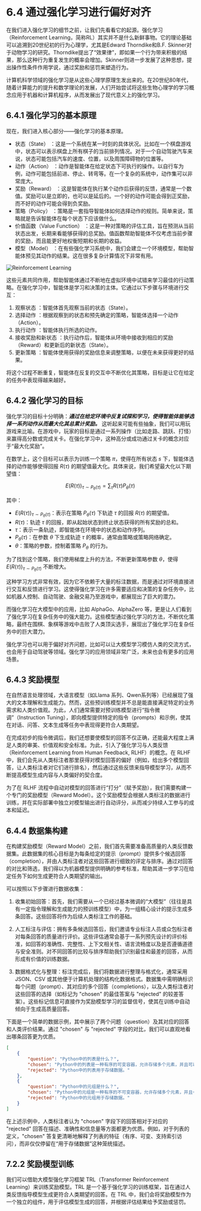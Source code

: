 # 6.4 通过强化学习进行偏好对齐

在我们进入强化学习的细节之前，让我们先看看它的起源。强化学习（Reinforcement Learning，简称RL）其实并不是什么新鲜事物。它的理论基础可以追溯到20世纪初的行为心理学，尤其是Edward Thorndike和B.F. Skinner对于动物学习的研究。Thorndike提出了“效果律”，即如果一个行为带来积极的结果，那么这种行为重复发生的概率会增加。Skinner则进一步发展了这种思想，提出操作性条件作用学说，通过奖励和惩罚来塑造行为。

计算机科学领域的强化学习是从这些心理学原理生发出来的。在20世纪80年代，随着计算能力的提升和数学理论的发展，人们开始尝试将这些生物心理学的学习概念应用于机器和计算机程序，从而发展出了现代意义上的强化学习。

## 6.4.1 强化学习的基本原理

现在，我们进入核心部分——强化学习的基本原理。

- 状态（State） ：这是一个系统在某一时刻的具体状况。比如在一个棋盘游戏中，状态可以表示棋盘上所有棋子的当前排列情况。对于一个自动驾驶汽车来说，状态可能包括汽车的速度、位置，以及周围障碍物的位置等。
- 动作（Action） ：动作是智能体在给定状态下可执行的操作。以自行车为例，动作可能包括前进、停止、转弯等。在一个复杂的系统中，动作集可以非常庞大。
- 奖励（Reward） ：这是智能体在执行某个动作后获得的反馈，通常是一个数值。奖励可以是立即的，也可以是延后的。一个好的动作可能会得到正奖励，而不好的动作可能会得到负奖励。
- 策略（Policy） ：策略是一套指导智能体如何选择动作的规则。简单来说，策略就是告诉智能体在每个状态下应该做什么。
- 价值函数（Value Function） ：这是一种对策略的评估工具，旨在预测从当前状态出发，长期来看能够获得的总奖励。值函数帮助智能体不仅考虑当前步骤的奖励，而且能更好地权衡短期和长期的收益。
- 模型（Model） ：在有些强化学习系统中，我们会建立一个环境模型，帮助智能体预见其动作的结果。这在很多复杂计算情况下非常有用。

![Reinforcement Learning](./images/7.1-1.png)

这些元素共同作用，帮助智能体通过不断地在虚拟环境中试错来学习最佳的行动策略。在强化学习中，智能体是学习和决策的主体。它通过以下步骤与环境进行交互：

1. 观察状态 ：智能体首先观察当前的状态（State）。
2. 选择动作 ：根据观察到的状态和预先确定的策略，智能体选择一个动作（Action）。
3. 执行动作 ：智能体执行所选的动作。
4. 接收奖励和新状态 ：执行动作后，智能体从环境中接收到相应的奖励（Reward）和更新后的新状态（State）。
5. 更新策略 ：智能体使用获得的奖励信息来调整策略，以便在未来获得更好的结果。

将这个过程不断重复，智能体在反复的交互中不断优化其策略，目标是让它在给定的任务中表现得越来越好。

## 6.4.2 强化学习的目标

强化学习的目标十分明确：***通过在给定环境中反复试探和学习，使得智能体能够选择一系列动作从而最大化其总累计奖励。*** 这听起来可能有些抽象，我们可以用玩游戏来比喻。在游戏中，玩家的目标是通过一系列操作（比如走路、跳跃、打怪）来赢得高分数或完成关卡。在强化学习中，这种高分或成功通过关卡的概念对应于“最大化奖励”。

在数学上，这个目标可以表示为训练一个策略 $\pi$，使得在所有状态 $s$ 下，智能体选择的动作能够使得回报 $R(\tau)$ 的期望值最大化。具体来说，我们希望最大化以下期望值：

$$
E(R(\tau))_{\tau \sim P_{\theta}(\tau)} = \sum_{\tau} R(\tau) P_{\theta}(\tau)
$$

其中：
- $E(R(\tau))_{\tau \sim P_{\theta}(\tau)}$：表示在策略 $P_{\theta}(\tau)$ 下轨迹 $\tau$ 的回报 $R(\tau)$ 的期望值。
- $R(\tau)$：轨迹 $\tau$ 的回报，即从起始状态到终止状态获得的所有奖励的总和。
- $\tau$：表示一条轨迹，即智能体在环境中的状态和动作序列。
- $P_{\theta}(\tau)$：在参数 $\theta$ 下生成轨迹 $\tau$ 的概率，通常由策略或策略网络确定。
- $\theta$：策略的参数，控制着策略 $P_{\theta}$ 的行为。

为了找到这个策略，我们使用梯度上升的方法，不断更新策略参数 $\theta$，使得 $E(R(\tau))_{\tau \sim P_{\theta}(\tau)}$ 不断增大。

这种学习方式非常有效，因为它不依赖于大量的标注数据，而是通过对环境直接进行交互和反馈进行学习。这使得强化学习在许多需要适应和决策的复杂任务中，比如机器人控制、自动驾驶、金融交易乃至游戏中，都展现出了巨大的潜力。

而强化学习在大模型中的应用，比如 AlphaGo、AlphaZero 等，更是让人们看到了强化学习在复杂任务中的强大能力。这些模型通过强化学习的方法，不断优化策略，最终在围棋、象棋等游戏中击败了人类顶尖选手，展现出了强化学习在复杂任务中的巨大潜力。

强化学习也可以用于偏好对齐问题，比如可以让大模型学习模仿人类的交流方式，也会用于自动驾驶等领域。强化学习的应用领域非常广泛，未来也会有更多的应用场景。

## 6.4.3 奖励模型

在自然语言处理领域，大语言模型（如Llama 系列、Qwen系列等）已经展现了强大的文本理解和生成能力。然而，这些预训练模型并不总是能直接满足特定的业务需求和人类价值观。为此，人们通常需要对预训练模型进行“指令微调”（Instruction Tuning），即向模型提供特定的指令（prompts）和示例，使其在对话、问答、文本生成等任务中表现得更符合人类期望。

在完成初步的指令微调后，我们还想要使模型的回答不仅正确，还能最大程度上满足人类的审美、价值观和安全标准。为此，引入了强化学习与人类反馈（Reinforcement Learning from Human Feedback, RLHF）的概念。在 RLHF 中，我们会先从人类标注者那里获得对模型回答的偏好（例如，给出多个模型回答，让人类标注者对它们进行排名），然后通过这些反馈来指导模型学习，从而不断提高模型生成内容与人类偏好的契合度。

为了在 RLHF 流程中自动对模型的回答进行“打分”（赋予奖励），我们需要构建一个专门的奖励模型（Reward Model）。这个奖励模型会根据人类标注的数据进行训练，并在实际部署中独立对模型输出进行自动评分，从而减少持续人工参与的成本和延迟。

## 6.4.4 数据集构建

在构建奖励模型（Reward Model）之前，我们首先需要准备高质量的人类反馈数据集。此数据集的核心目标是为每条给定的提示（prompt）提供多个候选回答（completion），并由人类标注者对这些回答进行细致的评定与排序。通过对回答的对比和筛选，我们得以为机器模型提供明确的参考标准，帮助其进一步学习在给定任务下如何生成更符合人类期望的输出。

可以按照以下步骤进行数据收集：

1. 收集初始回答：首先，我们需要从一个已经过基本微调的“大模型”（往往是具有一定指令理解和生成能力的预训练模型）中，为一组精心设计的提示生成多条回答。这些回答将作为后续人类标注工作的基础。


2. 人工标注与评估：拥有多条候选回答后，我们邀请专业标注人员或众包标注者对每条回答的质量进行评价。这些评估通常会基于一系列预先设计的评价标准，如回答的准确性、完整性、上下文相关性、语言流畅度以及是否遵循道德与安全准则。对不同回答的比较与排序帮助我们识别最佳和最差的回答，从而形成有价值的训练数据。

3. 数据格式化与整理：标注完成后，我们将数据进行整理与格式化，通常采用 JSON、CSV 或其他便于计算机处理的结构化数据格式。数据集中需明确标识每个问题（prompt）、其对应的多个回答（completions），以及人类标注者对这些回答的选择（如标记为 "chosen" 的最佳答案与 "rejected" 的较差答案）。这些标记信息可直接作为奖励模型学习的监督信号，使其在训练中自动倾向于生成高质量回答。

下面是一个简单的数据示例，其中展示了两个问题（question）及其对应的回答和人类评价结果。通过 "chosen" 与 "rejected" 字段的对比，我们可以直观地看出哪条回答更为优质。

```json
[
    {
        "question": "Python中的列表是什么？",
        "chosen": "Python中的列表是一种有序的可变容器，允许存储多个元素，并且可以通过索引访问。",
        "rejected": "Python中的列表用于存储数据。"
    },
    {
        "question": "Python中的元组是什么？",
        "chosen": "Python中的元组是一种有序的不可变容器，允许存储多个元素，并且一旦创建就不能修改。",
        "rejected": "Python中的元组用于存储数据。"
    }
]
```

在上述示例中，人类标注者认为 "chosen" 字段下的回答相对于对应的 "rejected" 回答在描述、准确性和信息量等方面都更为优质。例如，对于列表的定义，"chosen" 答复更清晰地解释了列表的特征（有序、可变、支持索引访问），而非仅仅停留在“用于存储数据”这种笼统描述。


## 7.2.2 奖励模型训练

我们可以借助大模型强化学习框架 TRL（Transformer Reinforcement Learning）来训练奖励模型。TRL 是一个基于强化学习的训练框架，旨在通过人类反馈指导模型生成更符合人类期望的回答。在 TRL 中，我们会将奖励模型作为一个独立的组件，用于评估模型生成的回答，并根据评估结果给予奖励或惩罚。

